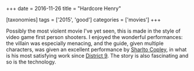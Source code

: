 +++
date = 2016-11-26
title = "Hardcore Henry"

[taxonomies]
tags = ['2015', 'good']
categories = ['movies']
+++

Possibly the most violent movie I\'ve yet seen, this is made in the
style of video game first person shooters. I enjoyed the wonderful
performances: the villain was especially menacing, and the guide, given
multiple characters, was given an excellent performance by [Sharlto
Copley], in what is his most satisfying work since [District 9]. The
story is also fascinating and so is the technology.

  [Sharlto Copley]: https://en.wikipedia.org/wiki/Sharlto_Copley
  [District 9]: http://movies.tshepang.net/district-9-2009
